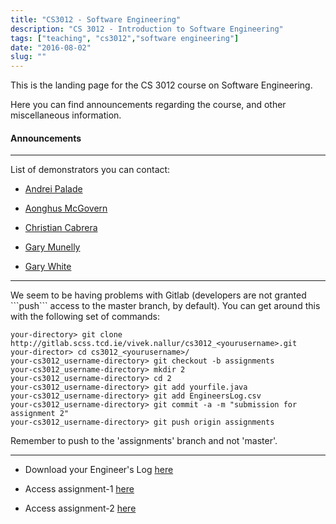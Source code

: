 ```yaml
---
title: "CS3012 - Software Engineering"
description: "CS 3012 - Introduction to Software Engineering"
tags: ["teaching", "cs3012","software engineering"]
date: "2016-08-02"
slug: ""
---
```


This is the landing page for the CS 3012 course on Software Engineering.
<!--more-->
Here you can find announcements regarding the course, and other miscellaneous
information.

#### Announcements

<hr/>

<p>List of demonstrators you can contact:<br/>

+ [Andrei Palade](mailto:paladea@scss.tcd.ie)

+ [Aonghus McGovern](mailto:amcgover@scss.tcd.ie)

+ [Christian Cabrera](mailto:cabrerac@scss.tcd.ie)

+ [Gary Munelly](mailto:munnellg@scss.tcd.ie)

+ [Gary White](mailto:whiteg5@scss.tcd.ie)

<hr/>

<p> We seem to be having problems with Gitlab (developers are not granted 
```push``` access to the master branch, by default). You can get around this 
with the following set of commands:

```
your-directory> git clone http://gitlab.scss.tcd.ie/vivek.nallur/cs3012_<yourusername>.git
your-director> cd cs3012_<yourusername>/
your-cs3012_username-directory> git checkout -b assignments
your-cs3012_username-directory> mkdir 2
your-cs3012_username-directory> cd 2
your-cs3012_username-directory> git add yourfile.java
your-cs3012_username-directory> git add EngineersLog.csv
your-cs3012_username-directory> git commit -a -m "submission for assignment 2"
your-cs3012_username-directory> git push origin assignments
```

Remember to push to the 'assignments' branch and not 'master'. 

<hr/>

* Download your Engineer's Log [here](/misc/EngineerLog.csv)

* Access assignment-1 [here](/misc/ricebugs.pdf)
* Access assignment-2 [here](/misc/assignment-2.pdf)
